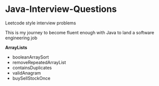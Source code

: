 # Java-Interview-Questions
Leetcode style interview problems

This is my journey to become fluent enough with Java to land a software engineering job

<b>ArrayLists</b>
- booleanArraySort
- removeRepeatedArrayList
- containsDuplicates
- validAnagram
- buySellStockOnce

